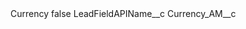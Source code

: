 <?xml version="1.0" encoding="UTF-8"?>
<CustomMetadata xmlns="http://soap.sforce.com/2006/04/metadata" xmlns:xsi="http://www.w3.org/2001/XMLSchema-instance" xmlns:xsd="http://www.w3.org/2001/XMLSchema">
    <label>Currency</label>
    <protected>false</protected>
    <values>
        <field>LeadFieldAPIName__c</field>
        <value xsi:type="xsd:string">Currency_AM__c</value>
    </values>
</CustomMetadata>
